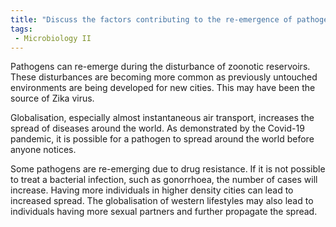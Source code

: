```yaml
---
title: "Discuss the factors contributing to the re-emergence of pathogens in the context of globalisation and urbanisation. "
tags:
 - Microbiology II
---
```

Pathogens can re-emerge during the disturbance of zoonotic reservoirs. These disturbances are becoming more common as previously untouched environments are being developed for new cities. This may have been the source of Zika virus.  

Globalisation, especially almost instantaneous air transport, increases the spread of diseases around the world. As demonstrated by the Covid-19 pandemic, it is possible for a pathogen to spread around the world before anyone notices.  

Some pathogens are re-emerging due to drug resistance. If it is not possible to treat a bacterial infection, such as gonorrhoea, the number of cases will increase. Having more individuals in higher density cities can lead to increased spread. The globalisation of western lifestyles may also lead to individuals having more sexual partners and further propagate the spread. 
